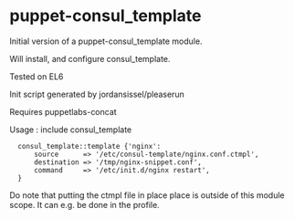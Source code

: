 puppet-consul_template
======================

Initial version of a puppet-consul_template module.

Will install, and configure consul_template.

Tested on EL6

Init script generated by jordansissel/pleaserun

Requires puppetlabs-concat

Usage
: 
      include consul_template

      consul_template::template {'nginx':
          source      => '/etc/consul-template/nginx.conf.ctmpl',
          destination => '/tmp/nginx-snippet.conf',
          command     => '/etc/init.d/nginx restart',
      }


Do note that putting the ctmpl file in place place is outside of this module scope.
It can e.g. be done in the profile.



